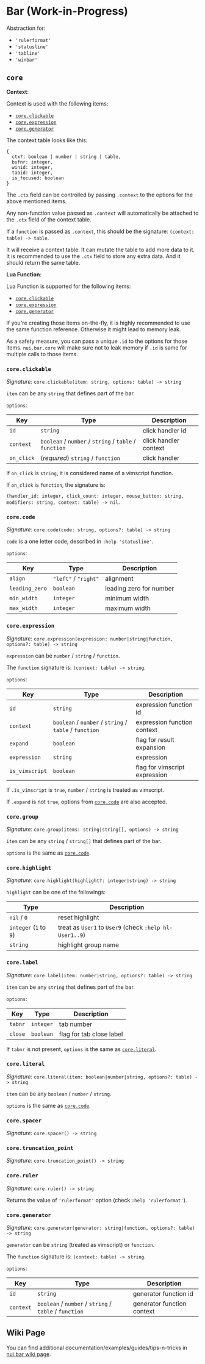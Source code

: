 # Bar (Work-in-Progress)

Abstraction for:

- `'rulerformat'`
- `'statusline'`
- `'tabline'`
- `'winbar'`

## `core`

**Context**:

Context is used with the following items:

- [`core.clickable`](#coreclickable)
- [`core.expression`](#coreexpression)
- [`core.generator`](#coregenerator)

The context table looks like this:

```
{
  ctx?: boolean | number | string | table,
  bufnr: integer,
  winid: integer,
  tabid: integer,
  is_focused: boolean
}
```

The `.ctx` field can be controlled by passing `.context` to the options for the
above mentioned items.

Any non-function value passed as `.context` will automatically be attached to
the `.ctx` field of the context table.

If a `function` is passed as `.context`, this should be the signature:
`(context: table) -> table`.

It will receive a context table. It can mutate the table to add more data to it.
It is recommended to use the `.ctx` field to store any extra data. And it should
return the same table.

**Lua Function**:

Lua Function is supported for the following items:

- [`core.clickable`](#coreclickable)
- [`core.expression`](#coreexpression)
- [`core.generator`](#coregenerator)

If you're creating those items on-the-fly, it is highly recommended to use the
same function reference. Otherwise it might lead to memory leak.

As a safety measure, you can pass a unique `.id` to the options for those items.
`nui.bar.core` will make sure not to leak memory if `.id` is same for multiple
calls to those items.

### `core.clickable`

_Signature:_ `core.clickable(item: string, options: table) -> string`

`item` can be any `string` that defines part of the bar.

`options`:

| Key        | Type                                                   | Description           |
| ---------- | ------------------------------------------------------ | --------------------- |
| `id`       | `string`                                               | click handler id      |
| `context`  | `boolean` / `number` / `string` / `table` / `function` | click handler context |
| `on_click` | (_required_) `string` / `function`                     | click handler         |

If `on_click` is `string`, it is considered name of a vimscript function.

If `on_click` is `function`, the signature is:

`(handler_id: integer, click_count: integer, mouse_button: string, modifiers: string, context: table) -> nil`.

### `core.code`

_Signature:_ `core.code(code: string, options?: table) -> string`

`code` is a one letter code, described in `:help 'statusline'`.

`options`:

| Key            | Type                 | Description             |
| -------------- | -------------------- | ----------------------- |
| `align`        | `"left"` / `"right"` | alignment               |
| `leading_zero` | `boolean`            | leading zero for number |
| `min_width`    | `integer`            | minimum width           |
| `max_width`    | `integer`            | maximum width           |

### `core.expression`

_Signature:_ `core.expression(expression: number|string|function, options?: table) -> string`

`expression` can be `number` / `string` / `function`.

The `function` signature is: `(context: table) -> string`.

`options`:

| Key            | Type                                                   | Description                   |
| -------------- | ------------------------------------------------------ | ----------------------------- |
| `id`           | `string`                                               | expression function id        |
| `context`      | `boolean` / `number` / `string` / `table` / `function` | expression function context   |
| `expand`       | `boolean`                                              | flag for result expansion     |
| `expression`   | `string`                                               | expression                    |
| `is_vimscript` | `boolean`                                              | flag for vimscript expression |

If `.is_vimscript` is `true`, `number` / `string` is treated as vimscript.

If `.expand` is not `true`, options from [`core.code`](#corecode) are also accepted.

### `core.group`

_Signature:_ `core.group(items: string|string[], options) -> string`

`item` can be any `string` / `string[]` that defines part of the bar.

`options` is the same as [`core.code`](#corecode).

### `core.highlight`

_Signature:_ `core.highlight(highlight?: integer|string) -> string`

`highlight` can be one of the followings:

| Type                   | Description                                             |
| ---------------------- | ------------------------------------------------------- |
| `nil` / `0`            | reset highlight                                         |
| `integer` (`1` to `9`) | treat as `User1` to `User9` (check `:help hl-User1..9`) |
| `string`               | highlight group name                                    |

### `core.label`

_Signature:_ `core.label(item: number|string, options?: table) -> string`

`item` can be any `string` that defines part of the bar.

`options`:

| Key     | Type      | Description              |
| ------- | --------- | ------------------------ |
| `tabnr` | `integer` | tab number               |
| `close` | `boolean` | flag for tab close label |

If `tabnr` is not present, `options` is the same as [`core.literal`](#coreliteral).

### `core.literal`

_Signature:_ `core.literal(item: boolean|number|string, options?: table) -> string`

`item` can be any `boolean` / `number` / `string`.

`options` is the same as [`core.code`](#corecode).

### `core.spacer`

_Signature:_ `core.spacer() -> string`

### `core.truncation_point`

_Signature:_ `core.truncation_point() -> string`

### `core.ruler`

_Signature:_ `core.ruler() -> string`

Returns the value of `'rulerformat'` option (check `:help 'rulerformat'`).

### `core.generator`

_Signature:_ `core.generator(generator: string|function, options?: table) -> string`

`generator` can be `string` (treated as vimscript) or `function`.

The `function` signature is: `(context: table) -> string`.

`options`:

| Key       | Type                                                   | Description                |
| --------- | ------------------------------------------------------ | -------------------------- |
| `id`      | `string`                                               | generator function id      |
| `context` | `boolean` / `number` / `string` / `table` / `function` | generator function context |

## Wiki Page

You can find additional documentation/examples/guides/tips-n-tricks in [nui.bar wiki page](https://github.com/MunifTanjim/nui.nvim/wiki/nui.bar).
